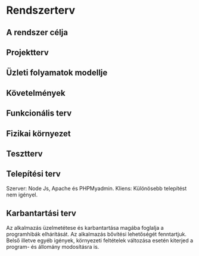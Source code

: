 # Rendszerterv

## A rendszer célja

## Projektterv

## Üzleti folyamatok modellje

## Követelmények

## Funkcionális terv

## Fizikai környezet

## Tesztterv

## Telepítési terv
Szerver: Node Js, Apache és PHPMyadmin.
Kliens: Különösebb telepítést nem igényel.

## Karbantartási terv
Az alkalmazás üzelmetétese és karbantartása magába foglalja a programhibák elhárítását. Az alkalmazás bővítési lehetőségét fenntartjuk. Belső illetve egyéb igények, környezeti feltételek változása esetén kiterjed a program- és állomány modosításra is. 
